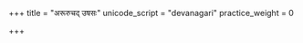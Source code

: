 +++
title = "अरूरुचद् उषसः"
unicode_script = "devanagari"
practice_weight = 0

+++
<div class="js_include" url="/vedAH/sAma/paravastu-saama/devaH/AdityaH/arUruchad-uShasaH/"  newLevelForH1="1" includeTitle="false"> </div>